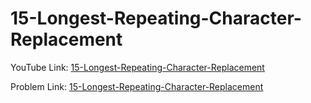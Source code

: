 # 15-Longest-Repeating-Character-Replacement

YouTube Link: [15-Longest-Repeating-Character-Replacement](https://youtu.be/mEYb8dscz-I)

Problem Link: [15-Longest-Repeating-Character-Replacement](https://leetcode.com/problems/longest-repeating-character-replacement/)

